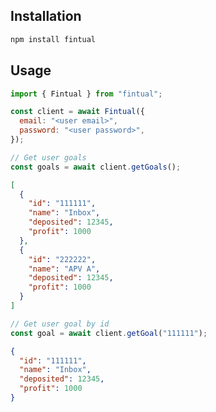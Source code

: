 ## Installation

```bash
npm install fintual
```

## Usage

```js
import { Fintual } from "fintual";

const client = await Fintual({
  email: "<user email>",
  password: "<user password>",
});
```

```js
// Get user goals
const goals = await client.getGoals();
```

```json
[
  {
    "id": "111111",
    "name": "Inbox",
    "deposited": 12345,
    "profit": 1000
  },
  {
    "id": "222222",
    "name": "APV A",
    "deposited": 12345,
    "profit": 1000
  }
]
```

```js
// Get user goal by id
const goal = await client.getGoal("111111");
```

```json
{
  "id": "111111",
  "name": "Inbox",
  "deposited": 12345,
  "profit": 1000
}
```
